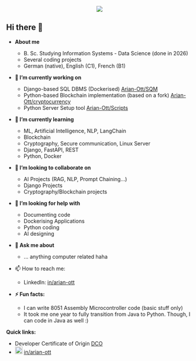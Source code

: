 
<p align="center">
  <img src="https://capsule-render.vercel.app/api?text=Welcome%20to%20my%20GitHub!&animation=fadeIn&type=waving&color=gradient&height=200"/>
</p>

## Hi there 👋

- **About me**
  - B. Sc. Studying Information Systems - Data Science (done in 2026)
  - Several coding projects
  - German (native), English (C1), French (B1)

- **🔭 I’m currently working on**
  - Django-based SQL DBMS (Dockerised) [Arian-Ott/SQM](https://github.com/Arian-Ott/SQM)
  - Python-based Blockchain implementation (based on a fork) [Arian-Ott/cryptocurrency](https://github.com/Arian-Ott/cryptocurrency)
  - Python Server Setup tool [Arian-Ott/Scripts](https://github.com/Arian-Ott/scripts)
- **🌱 I’m currently learning**
  - ML, Artificial Intelligence, NLP, LangChain
  - Blockchain
  - Cryptography, Secure communication, Linux Server
  - Django, FastAPI, REST
  - Python, Docker
- **👯 I’m looking to collaborate on**
  - AI Projects (RAG, NLP, Prompt Chaining...)
  - Django Projects
  - Cryptography/Blockchain projects
- **🤔 I’m looking for help with**
  - Documenting code
  - Dockerising Applications
  - Python coding
  - AI designing
- **💬 Ask me about**
  - ... anything computer related haha
- 📫 How to reach me:
  - LinkedIn: [in/arian-ott](https://linkedin.com/in/arian-ott)
- **⚡ Fun facts:**
  - I can write 8051 Assembly Microcontroller code (basic stuff only)
  - It took me one year to fully transition from Java to Python. Though, I can code in Java as well :) 
 

**Quick links:**
- Developer Certificate of Origin [DCO](https://github.com/Arian-Ott/developer-certificate)
- <img src="https://github.com/Arian-Ott/Arian-Ott/assets/88984301/fe85b498-48fe-4d4c-a303-b56e737f74ce" width=20> [in/arian-ott](https://linkedin.com/in/arian-ott)




<!--
**Arian-Ott/Arian-Ott** is a ✨ _special_ ✨ repository because its `README.md` (this file) appears on your GitHub profile.

Here are some ideas to get you started:


-->
